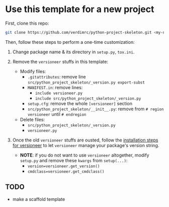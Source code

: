# Use this template for a new project

First, clone this repo:

```bash
git clone https://github.com/verdimrc/python-project-skeleton.git <my-new-package>
```

Then, follow these steps to perform a one-time customization:

1. Change package name & its directory in `setup.py`, `tox.ini`.

2. Remove the `versioneer` stuffs in this template:
   - Modify files:
     * `.gitattributes`: remove line `src/python_project_skeleton/_version.py export-subst`
     * `MANIFEST.in`: remove lines:
        - `include versioneer.py`
        - `include src/python_project_skeleton/_version.py`
     * `setup.cfg`: remove the whole `[versioneer]` section
     * `src/python_project_skeleton/__init__.py`: remove from `# region versioneer`
       until `# endregion`
   - Delete files:
     * `src/python_project_skeleton/_version.py`
     * `versioneer.py`

3. Once the old `versioneer` stuffs are ousted, follow the [installation
   steps for versioneer](https://github.com/warner/python-versioneer/blob/master/INSTALL.md)
   to let `versioneer` manage your package's version string.
   - **NOTE**: if you do not want to use `versioneer` altogether, modify
     `setup.py` and remove these `kwargs` from `setup(...)`:
     * `version=versioneer.get_version()`
     * `cmdclass=versioneer.get_cmdclass()`


## TODO
- make a scaffold template
